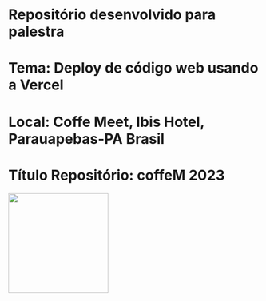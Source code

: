 # Repositório desenvolvido para palestra 

# Tema: Deploy de código web usando a Vercel 
# Local: Coffe Meet, Ibis Hotel, Parauapebas-PA Brasil 

# Título Repositório: coffeM 2023

<img src="blob:https://web.telegram.org/8f6958a3-3d1e-456f-af4c-1b6e010121b0" width="200px">